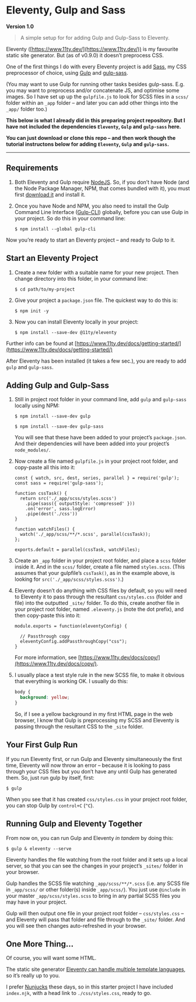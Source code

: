 # Eleventy, Gulp and Sass

**Version 1.0**

> A simple setup for for adding Gulp and Gulp-Sass to Eleventy.

Eleventy ([https://www.11ty.dev/](https://www.11ty.dev/)) is my favourite static site generator. But (as of v0.9.0) it doesn’t preprocess CSS.

One of the first things I do with every Eleventy project is add [Sass](https://sass-lang.com/), my CSS preprocessor of choice, using [Gulp](https://gulpjs.com/) and [gulp-sass](https://www.npmjs.com/package/gulp-sass).

(You may want to use Gulp for running other tasks besides gulp-sass. E.g. you may want to preprocess and/or concatenate JS, and optimise some images. So I have set up up the `gulpfile.js` to look for SCSS files in a `scss/` folder within an `_app` folder – and later you can add other things into the `_app/` folder too.)

**This below is what I already did in this preparing project repository. But I have not included the dependencies `Eleventy`, `Gulp` and `gulp-sass` here.**

**You can just download or clone this repo – and then work though the tutorial instructons below for adding `Eleventy`, `Gulp` and `gulp-sass`.**

---

## Requirements

1. Both Eleventy and Gulp require [NodeJS](https://nodejs.org/en/). So, if you don’t have Node (and the Node Package Manager, NPM, that comes bundled with it), you must first [download it](https://nodejs.org/en/download/) and install it.

2. Once you have Node and NPM, you also need to install the Gulp Command Line Interface ([Gulp-CLI](https://gulpjs.com/docs/en/getting-started/quick-start)) globally, before you can use Gulp in your project. So do this in your command line:

    ```JS
    $ npm install --global gulp-cli
    ```

Now you’re ready to start an Eleventy project – and ready to Gulp to it.

## Start an Eleventy Project

1. Create a new folder with a suitable name for your new project. Then change directory into this folder, in your command line:

    ```JS
    $ cd path/to/my-project
    ```

2. Give your project a `package.json` file. The quickest way to do this is:

    ```JS
    $ npm init -y
    ```

3. Now you can install Eleventy locally in your project:

    ```JS
    $ npm install --save-dev @11ty/eleventy
    ```

Further info can be found at [https://www.11ty.dev/docs/getting-started/](https://www.11ty.dev/docs/getting-started/)

After Eleventy has been installed (it takes a few sec.), you are ready to add `gulp` and `gulp-sass`.

## Adding Gulp and Gulp-Sass

1. Still in project root folder in your command line, add `gulp` and `gulp-sass` locally using NPM:

    ```JS
    $ npm install --save-dev gulp

    $ npm install --save-dev gulp-sass
    ```

    You will see that these have been added to your project’s `package.json`. And their dependencies will have been added into your project’s `node_modules/`.

2. Now create a file named `gulpfile.js` in your project root folder, and copy-paste all this into it:

    ```JS
    const { watch, src, dest, series, parallel } = require('gulp');
    const sass = require('gulp-sass');

    function cssTask() {
      return src('./_app/scss/styles.scss')
        .pipe(sass({ outputStyle: 'compressed' }))
        .on('error', sass.logError)
        .pipe(dest('./css'))
    }

    function watchFiles() {
      watch('./_app/scss/**/*.scss', parallel(cssTask));
    };

    exports.default = parallel(cssTask, watchFiles);
    ```

3. Create an `_app` folder in your project root folder, and place a `scss` folder inside it. And in the `scss/` folder, create a file named `styles.scss`. (This assumes that your gulpfile’s `cssTask()`, as in the example above, is looking for `src('./_app/scss/styles.scss')`.)

4. Eleventy doesn’t do anything with CSS files by default, so you will need to Eleventy it to pass through the resultant `css/styles.css` (folder and file) into the outputted  `_site/` folder. To do this, create another file in your project root folder, named `.eleventy.js` (note the dot prefix), and then copy-paste this into it:

    ```JS
    module.exports = function(eleventyConfig) {

      // Passthrough copy
      eleventyConfig.addPassthroughCopy("css");
    }
    ```

    For more information, see [https://www.11ty.dev/docs/copy/](https://www.11ty.dev/docs/copy/).

5. I usually place a test style rule in the new SCSS file, to make it obvious that everything is working OK. I usually do this:

    ```SCSS
    body {
      background: yellow;
    }
    ```

    So, if I see a yellow background in my first HTML page in the web browser, I know that Gulp is preprocessing my SCSS and Eleventy is passing through the resultant CSS to the `_site` folder.

## Your First Gulp Run

If you run Eleventy first, or run Gulp and Eleventy simultaneously the first time, Eleventy will now throw an error – because it is looking to pass through  your CSS files but you don’t have any until Gulp has generated them. So, just run gulp by itself, first:

```JS
$ gulp
```

When you see that it has created `css/styles.css` in your project root folder, you can stop Gulp by `control+C` (`^C`).

## Running Gulp and Eleventy Together

From now on, you can run Gulp and Eleventy _in tandem_ by doing this:

```JS
$ gulp & eleventy --serve
```

Eleventy handles the file watching from the root folder and it sets up a local server, so that you can see the changes in your project’s `_sites/` folder in your browser.

Gulp handles the SCSS file watching `_app/scss/**/*.scss` (i.e. any SCSS file in `_app/scss/` or other folder(s) inside `_app/scss/`). You just use `@include` in your master `_app/scss/styles.scss` to bring in any partial SCSS files you may have in your project.

Gulp will then output one file in your project root folder – `css/styles.css` – and Eleventy will pass that folder and file through to the `_site/` folder. And you will see then changes auto-refreshed in your browser.

## One More Thing...

Of course, you will want some HTML.

The static site generator [Eleventy can handle multiple template languages](https://www.11ty.dev/docs/), so it’s really up to you.

I prefer [Nunjucks](https://mozilla.github.io/nunjucks/) these days, so in this starter project I have included `index.njk`, with a head link to `./css/styles.css`, ready to go.
